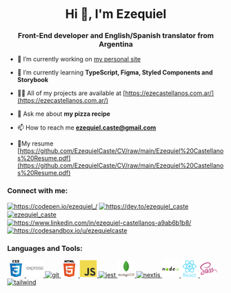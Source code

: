 <h1 align="center">Hi 👋, I'm Ezequiel</h1>
<h3 align="center">Front-End developer and English/Spanish translator from Argentina</h3>

- 🔭 I’m currently working on [my personal site](https://github.com/EzequielCaste/personal-site)

- 🌱 I’m currently learning **TypeScript, Figma, Styled Components and Storybook**

- 👨‍💻 All of my projects are available at [https://ezecastellanos.com.ar/](https://ezecastellanos.com.ar/)

- 💬 Ask me about **my pizza recipe**

- 📫 How to reach me **ezequiel.caste@gmail.com**

- 📄My resume [https://github.com/EzequielCaste/CV/raw/main/Ezequiel%20Castellanos%20Resume.pdf](https://github.com/EzequielCaste/CV/raw/main/Ezequiel%20Castellanos%20Resume.pdf)

<h3 align="left">Connect with me:</h3>
<p align="left">
<a href="https://codepen.io/ezequiel_/" target="blank"><img align="center" src="https://cdn.jsdelivr.net/npm/simple-icons@3.0.1/icons/codepen.svg" alt="https://codepen.io/ezequiel_/" height="30" width="40" /></a>
<a href="https://dev.to/ezequiel_caste" target="blank"><img align="center" src="https://cdn.jsdelivr.net/npm/simple-icons@3.0.1/icons/dev-dot-to.svg" alt="https://dev.to/ezequiel_caste" height="30" width="40" /></a>
<a href="https://twitter.com/ezequiel_caste" target="blank"><img align="center" src="https://cdn.jsdelivr.net/npm/simple-icons@3.0.1/icons/twitter.svg" alt="ezequiel_caste" height="30" width="40" /></a>
<a href="https://www.linkedin.com/in/ezequiel-castellanos-a9ab6b1b8/" target="blank"><img align="center" src="https://cdn.jsdelivr.net/npm/simple-icons@3.0.1/icons/linkedin.svg" alt="https://www.linkedin.com/in/ezequiel-castellanos-a9ab6b1b8/" height="30" width="40" /></a>
<a href="https://codesandbox.io/u/ezequielcaste" target="blank"><img align="center" src="https://cdn.jsdelivr.net/npm/simple-icons@3.0.1/icons/codesandbox.svg" alt="https://codesandbox.io/u/ezequielcaste" height="30" width="40" /></a>
</p>

<h3 align="left">Languages and Tools:</h3>
<p align="left"> <a href="https://www.w3schools.com/css/" target="_blank"> <img src="https://raw.githubusercontent.com/devicons/devicon/master/icons/css3/css3-original-wordmark.svg" alt="css3" width="40" height="40"/> </a> <a href="https://expressjs.com" target="_blank"> <img src="https://raw.githubusercontent.com/devicons/devicon/master/icons/express/express-original-wordmark.svg" alt="express" width="40" height="40"/> </a> <a href="https://git-scm.com/" target="_blank"> <img src="https://www.vectorlogo.zone/logos/git-scm/git-scm-icon.svg" alt="git" width="40" height="40"/> </a> <a href="https://www.w3.org/html/" target="_blank"> <img src="https://raw.githubusercontent.com/devicons/devicon/master/icons/html5/html5-original-wordmark.svg" alt="html5" width="40" height="40"/> </a> <a href="https://developer.mozilla.org/en-US/docs/Web/JavaScript" target="_blank"> <img src="https://raw.githubusercontent.com/devicons/devicon/master/icons/javascript/javascript-original.svg" alt="javascript" width="40" height="40"/> </a> <a href="https://jestjs.io" target="_blank"> <img src="https://www.vectorlogo.zone/logos/jestjsio/jestjsio-icon.svg" alt="jest" width="40" height="40"/> </a> <a href="https://www.mongodb.com/" target="_blank"> <img src="https://raw.githubusercontent.com/devicons/devicon/master/icons/mongodb/mongodb-original-wordmark.svg" alt="mongodb" width="40" height="40"/> </a> <a href="https://nextjs.org/" target="_blank"> <img src="https://cdn.worldvectorlogo.com/logos/nextjs-3.svg" alt="nextjs" width="40" height="40"/> </a> <a href="https://nodejs.org" target="_blank"> <img src="https://raw.githubusercontent.com/devicons/devicon/master/icons/nodejs/nodejs-original-wordmark.svg" alt="nodejs" width="40" height="40"/> </a> <a href="https://reactjs.org/" target="_blank"> <img src="https://raw.githubusercontent.com/devicons/devicon/master/icons/react/react-original-wordmark.svg" alt="react" width="40" height="40"/> </a> <a href="https://sass-lang.com" target="_blank"> <img src="https://raw.githubusercontent.com/devicons/devicon/master/icons/sass/sass-original.svg" alt="sass" width="40" height="40"/> </a> <a href="https://tailwindcss.com/" target="_blank"> <img src="https://www.vectorlogo.zone/logos/tailwindcss/tailwindcss-icon.svg" alt="tailwind" width="40" height="40"/> </a> </p>

